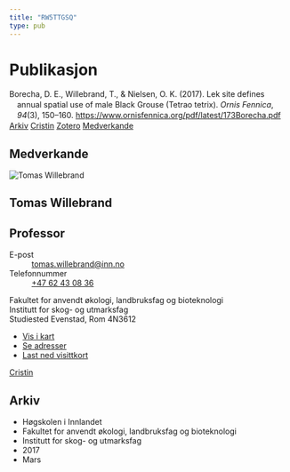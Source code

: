 ```yaml
---
title: "RW5TTGSQ"
type: pub
---
```

<h1>Publikasjon</h1>
<article id="csl-bib-container-RW5TTGSQ" class="csl-bib-container">
  <div class="csl-bib-body" style="line-height: 1.35; padding-left: 1em; text-indent:-1em;">
  <div class="csl-entry">Borecha, D. E., Willebrand, T., &amp; Nielsen, O. K. (2017). Lek site defines annual spatial use of male Black Grouse (Tetrao tetrix). <i>Ornis Fennica</i>, <i>94</i>(3), 150&#x2013;160. <a href="https://www.ornisfennica.org/pdf/latest/173Borecha.pdf">https://www.ornisfennica.org/pdf/latest/173Borecha.pdf</a></div>
</div>
  <div class="csl-bib-buttons">
    <a href="#taxonomy-article-RW5TTGSQ" class="csl-bib-button">Arkiv</a>
    <a href="https://app.cristin.no/results/show.jsf?id=1459153" alt="Cristin URL" class="csl-bib-button">Cristin</a>
    <a href="http://zotero.org/groups/5402882/items/RW5TTGSQ" alt="Zotero URL" class="csl-bib-button">Zotero</a>
    <a href="#contributors-article-RW5TTGSQ" class="csl-bib-button">Medverkande</a>
  </div>
  <div id="csl-bib-meta-container-RW5TTGSQ"></div>
</article>
<div id="csl-bib-meta-RW5TTGSQ" class="csl-bib-meta">
  <article id="contributors-article-RW5TTGSQ" class="contributors-article">
    <h1>Medverkande</h1>
    <div class="personas"> <div class="vrtx-hinn-person-card"> <div class="photo"> <img src="https://www.inn.no/bilder-ansatte/thomas-willebrand.jpg" alt="Tomas Willebrand" loading="lazy"> </div> <div class="info"> <hgroup><h1>Tomas Willebrand</h1> <h2>Professor</h2> </hgroup><dl> <dt>E-post</dt> <dd> <a href="mailto:tomas.willebrand@inn.no">tomas.willebrand@inn.no</a> </dd> <dt>Telefonnummer</dt> <dd><a href="tel:+4762430836"> +47 62 43 08 36 </a></dd> </dl> <p> Fakultet for anvendt økologi, landbruksfag og bioteknologi<br> Institutt for skog- og utmarksfag<br> Studiested Evenstad, Rom 4N3612 </p> <ul class="vrtx-hinn-links"> <li><a href="https://www.google.com/maps?q=60.88085,11.53750">Vis i kart</a></li> <li><a href="https://www.inn.no/finn-en-ansatt/tomas-willebrand.html#vrtx-hinn-addresses">Se adresser</a></li> <li><a href="https://www.inn.no/finn-en-ansatt/tomas-willebrand.html?vrtx=vcf">Last ned visittkort</a></li> </ul> </div> </div> <a href="https://app.cristin.no/persons/show.jsf?id=328268" alt="Cristin URL" class="personas-cristin">Cristin</a> </div>
  </article>
  <article id="taxonomy-article-RW5TTGSQ" class="taxonomy-article">
    <h1>Arkiv</h1>
    <ul>
      <li>Høgskolen i Innlandet</li>
      <li>Fakultet for anvendt økologi, landbruksfag og bioteknologi</li>
      <li>Institutt for skog- og utmarksfag</li>
      <li>2017</li>
      <li>Mars</li>
    </ul>
  </article>
</div>

